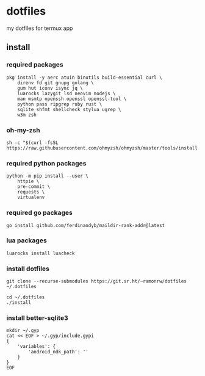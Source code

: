 # dotfiles

my dotfiles for termux app

## install

### required packages

```
pkg install -y aerc atuin binutils build-essential curl \
    direnv fd git gnupg golang \
    gum hut iconv isync jq \
    luarocks lazygit lsd neovim nodejs \
    man msmtp openssh openssl openssl-tool \
    python pass ripgrep ruby rust \
    sqlite shfmt shellcheck stylua ugrep \
    w3m zsh
```

### oh-my-zsh

```
sh -c "$(curl -fsSL https://raw.githubusercontent.com/ohmyzsh/ohmyzsh/master/tools/install.sh)"
```

### required python packages

```
python -m pip install --user \
    httpie \
    pre-commit \
    requests \
    virtualenv
```

### required go packages

```
go install github.com/ferdinandyb/maildir-rank-addr@latest
```

### lua packages

```
luarocks install luacheck
```

### install dotfiles

```
git clone --recurse-submodules https://git.sr.ht/~ramonrw/dotfiles ~/.dotfiles
```

```
cd ~/.dotfiles
./install
```

### install better-sqlite3

```
mkdir ~/.gyp
cat << EOF > ~/.gyp/include.gypi
{
	'variables': {
		'android_ndk_path': ''
	}
}
EOF
```
